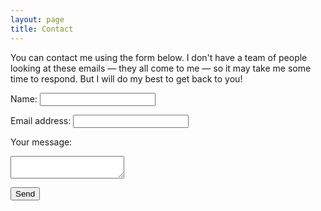 ```yaml
---
layout: page
title: Contact
---
```


You can contact me using the form below. I don't have a team of people looking at these emails — they all come to me — so it may take me some time to respond. But I will do my best to get back to you!

<form action="https://formspree.io/f/mzboawbj" method="POST">
  <label for="name">Name:</label>
  <input type="text" name="name" id="name" autocomplete="name" required />

  <label for="email">Email address:</label>
  <input type="email" name="email" id="email" autocomplete="email" required />
  
  <label for="message">Your message:</label>
  <textarea name="message" id="message" required></textarea>
  
  <button type="submit">Send</button>
</form>
